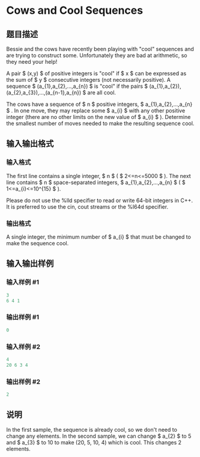 # Cows and Cool Sequences

## 题目描述

Bessie and the cows have recently been playing with "cool" sequences and are trying to construct some. Unfortunately they are bad at arithmetic, so they need your help!

A pair $ (x,y) $ of positive integers is "cool" if $ x $ can be expressed as the sum of $ y $ consecutive integers (not necessarily positive). A sequence $ (a_{1},a_{2},...,a_{n}) $ is "cool" if the pairs $ (a_{1},a_{2}),(a_{2},a_{3}),...,(a_{n-1},a_{n}) $ are all cool.

The cows have a sequence of $ n $ positive integers, $ a_{1},a_{2},...,a_{n} $ . In one move, they may replace some $ a_{i} $ with any other positive integer (there are no other limits on the new value of $ a_{i} $ ). Determine the smallest number of moves needed to make the resulting sequence cool.

## 输入输出格式

### 输入格式

The first line contains a single integer, $ n $ ( $ 2<=n<=5000 $ ). The next line contains $ n $ space-separated integers, $ a_{1},a_{2},...,a_{n} $ ( $ 1<=a_{i}<=10^{15} $ ).

Please do not use the %lld specifier to read or write 64-bit integers in С++. It is preferred to use the cin, cout streams or the %I64d specifier.

### 输出格式

A single integer, the minimum number of $ a_{i} $ that must be changed to make the sequence cool.

## 输入输出样例

### 输入样例 #1

```cpp
3
6 4 1

```
### 输出样例 #1

```cpp
0

```
### 输入样例 #2

```cpp
4
20 6 3 4

```
### 输出样例 #2

```cpp
2

```
## 说明

In the first sample, the sequence is already cool, so we don't need to change any elements. In the second sample, we can change $ a_{2} $ to 5 and $ a_{3} $ to 10 to make (20, 5, 10, 4) which is cool. This changes 2 elements.

